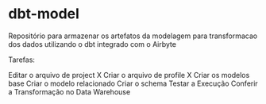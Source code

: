# dbt-model

Repositório para armazenar os artefatos da modelagem para transformacao dos dados utilizando o dbt integrado com o Airbyte

Tarefas:

Editar o arquivo de project X
Criar o arquivo de profile X
Criar os modelos base
Criar o modelo relacionado 
Criar o schema 
Testar a Execução 
Conferir a Transformação no Data Warehouse